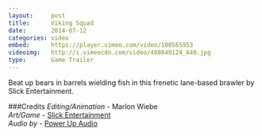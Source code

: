 ```yaml
---
layout:     post
title:      Viking Squad
date:       2014-07-12
categories: video
embed:      https://player.vimeo.com/video/100565953
videoimg:   http://i.vimeocdn.com/video/488840124_640.jpg
type:       Game Trailer
---
```


Beat up bears in barrels wielding fish in this frenetic lane-based brawler by Slick Entertainment.

###Credits
_Editing/Animation_ - Marlon Wiebe  
_Art/Game_ - [Slick Entertainment][c36b6593]  
_Audio by_ - [Power Up Audio][0b32b55b]  

  [0b32b55b]: powerupaudio.com "Power Up Audio"
  [c36b6593]: slickentertainment.com "Slick Entertainment"
